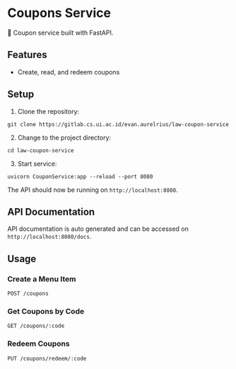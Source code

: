 # Coupons Service

🍱 Coupon service built with FastAPI.

## Features

- Create, read, and redeem coupons

## Setup

1. Clone the repository:

```
git clone https://gitlab.cs.ui.ac.id/evan.aurelrius/law-coupon-service
```

2. Change to the project directory:

```
cd law-coupon-service
```

3. Start service:

```
uvicorn CouponService:app --reload --port 8080
```

The API should now be running on `http://localhost:8080`.

## API Documentation

API documentation is auto generated and can be accessed on `http://localhost:8080/docs`.

## Usage

### Create a Menu Item

```
POST /coupons
```

### Get Coupons by Code

```
GET /coupons/:code
```

### Redeem Coupons

```
PUT /coupons/redeem/:code
```